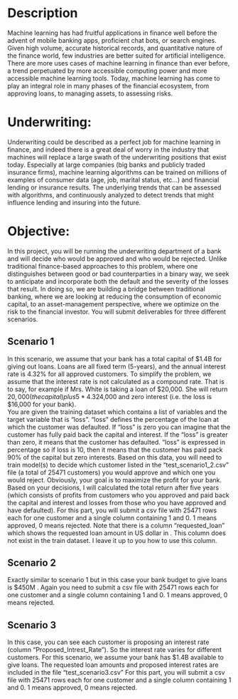 # Description
Machine learning has had fruitful applications in finance well before the advent of mobile banking apps, proficient chat bots, or search engines. Given high volume, accurate historical records, and quantitative nature of the finance world, few industries are better suited for artificial intelligence. There are more uses cases of machine learning in finance than ever before, a trend perpetuated by more accessible computing power and more accessible machine learning tools. Today, machine learning has come to play an integral role in many phases of the financial ecosystem, from approving loans, to managing assets, to assessing risks. 
 
# Underwriting:
Underwriting could be described as a perfect job for machine learning in finance, and indeed there is a great deal of worry in the industry that machines will replace a large swath of the underwriting positions that exist today.  Especially at large companies (big banks and publicly traded insurance firms), machine learning algorithms can be trained on millions of examples of consumer data (age, job, marital status, etc…) and financial lending or insurance results. The underlying trends that can be assessed with algorithms, and continuously analyzed to detect trends that might influence lending and insuring into the future.

# Objective:
In this project, you will be running the underwriting department of a bank and will decide who would be approved and who would be rejected. Unlike traditional finance-based approaches to this problem, where one distinguishes between good or bad counterparties in a binary way, we seek to anticipate and incorporate both the default and the severity of the losses that result. In doing so, we are building a bridge between traditional banking, where we are looking at reducing the consumption of economic capital, to an asset-management perspective, where we optimize on the risk to the financial investor. You will submit deliverables for three different scenarios.

## Scenario 1

In this scenario, we assume that your bank has a total capital of $1.4B for giving out loans. Loans are all fixed term (5-years), and the annual interest rate is 4.32% for all approved customers. To simplify the problem, we assume that the interest rate is not calculated as a compound rate. That is to say, for example if Mrs. White is taking a loan of $20,000. She will return $20,000 (the capital) plus 5*4.32%*20,000=4320 after five years if she does not default. If she default at 80%, it means that she would pay back only 20% of the capital 20,000*20%=$4,000 and zero interest (i.e. the loss is $16,000 for your bank).  
You are given the training dataset which contains a list of variables and the target variable that is “loss”.  “loss” defines the percentage of the loan at which the customer was defaulted. If “loss” is zero you can imagine that the customer has fully paid back the capital and interest. If the “loss” is greater than zero, it means that the customer has defaulted. “loss” is expressed in percentage so if loss is 10, then it means that the customer has paid pack 90% of the capital but zero interests. 
Based on this data, you will need to train model(s) to decide which customer listed in the “test_scenario1_2.csv” file (a total of 25471 customers) you would approve and which one you would reject. Obviously, your goal is to maximize the profit for your bank. Based on your decisions, I will calculated the total return after five years (which consists of profits from customers who you approved and paid back the capital and interest and losses from those who you have approved and have defaulted). 
For this part, you will submit a csv file with 25471 rows each for one customer and a single column containing 1 and 0. 1 means approved, 0 means rejected. 
Note that there is a column “requested_loan” which shows the requested loan amount in US dollar in . This column does not exist in the train dataset. I leave it up to you how to use this column. 

## Scenario 2

Exactly similar to scenario 1 but in this case your bank budget to give loans is $450M . Again you need to submit a csv file with 25471 rows each for one customer and a single column containing 1 and 0. 1 means approved, 0 means rejected. 

## Scenario 3

In this case, you can see each customer is proposing an interest rate (column “Proposed_Intrest_Rate”). So the interest rate varies for different customers. For this scenario, we assume your bank has $1.4B available to give loans. The requested loan amounts and proposed interest rates are included in the file “test_scenario3.csv”
For this part, you will submit a csv file with 25471 rows each for one customer and a single column containing 1 and 0. 1 means approved, 0 means rejected. 

